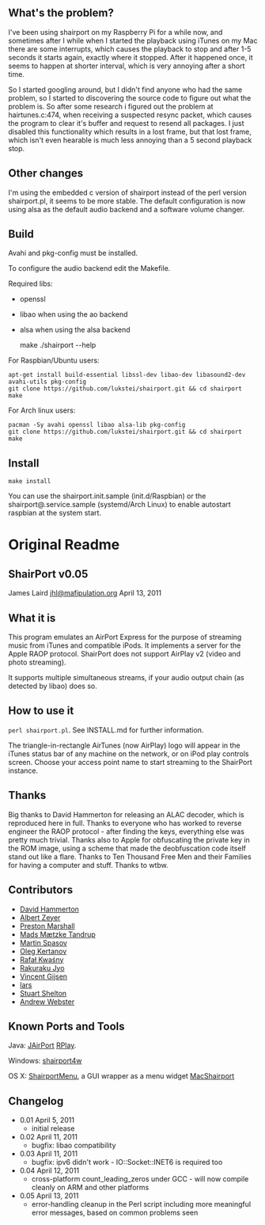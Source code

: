 What's the problem?
-----

I've been using shairport on my Raspberry Pi for a while now, and sometimes after I while when I started the playback using iTunes on my Mac there are some interrupts, which causes the playback to stop and after 1-5 seconds it starts again, exactly where it stopped. After it happened once, it seems to happen at shorter interval, which is very annoying after a short time.

So I started googling around, but I didn't find anyone who had the same problem, so I started to discovering the source code to figure out what the problem is. So after some research i figured out the problem at hairtunes.c:474, when receiving a suspected resync packet, which causes the program to clear it's buffer and request to resend all packages.
I just disabled this functionality which results in a lost frame, but that lost frame, which isn't even hearable is much less annoying than a 5 second playback stop.


Other changes
-----

I'm using the embedded c version of shairport instead of the perl version shairport.pl, it seems to be more stable.
The default configuration is now using alsa as the default audio backend and a software volume changer.

Build
-----

Avahi and pkg-config must be installed.

To configure the audio backend edit the Makefile.

Required libs: 

* openssl
* libao when using the ao backend
* alsa when using the alsa backend

    make
    ./shairport --help

For Raspbian/Ubuntu users:
    
    apt-get install build-essential libssl-dev libao-dev libasound2-dev avahi-utils pkg-config
    git clone https://github.com/lukstei/shairport.git && cd shairport
    make

For Arch linux users:
    
    pacman -Sy avahi openssl libao alsa-lib pkg-config
    git clone https://github.com/lukstei/shairport.git && cd shairport
    make

Install
-----

    make install

You can use the shairport.init.sample (init.d/Raspbian) or the shairport@.service.sample (systemd/Arch Linux) to enable autostart raspbian at the system start.


Original Readme
===============

ShairPort v0.05
-----------
James Laird <jhl@mafipulation.org>
April 13, 2011

What it is
----------
This program emulates an AirPort Express for the purpose of streaming music from iTunes and compatible iPods. It implements a server for the Apple RAOP protocol.
ShairPort does not support AirPlay v2 (video and photo streaming).

It supports multiple simultaneous streams, if your audio output chain (as detected by libao) does so.

How to use it
-------------
`perl shairport.pl`. See INSTALL.md for further information.

The triangle-in-rectangle AirTunes (now AirPlay) logo will appear in the iTunes status bar of any machine on the network, or on iPod play controls screen. Choose your access point name to start streaming to the ShairPort instance.

Thanks
------
Big thanks to David Hammerton for releasing an ALAC decoder, which is reproduced here in full.
Thanks to everyone who has worked to reverse engineer the RAOP protocol - after finding the keys, everything else was pretty much trivial.
Thanks also to Apple for obfuscating the private key in the ROM image, using a scheme that made the deobfuscation code itself stand out like a flare.
Thanks to Ten Thousand Free Men and their Families for having a computer and stuff.
Thanks to wtbw.

Contributors
------------
* [David Hammerton](http://craz.net/)
* [Albert Zeyer](http://www.az2000.de)
* [Preston Marshall](mailto:preston@synergyeoc.com)
* [Mads Mætzke Tandrup](mailto:mads@tandrup.org)
* [Martin Spasov](mailto:mspasov@gmail.com)
* [Oleg Kertanov](mailto:okertanov@gmail.com)
* [Rafał Kwaśny](mailto:mag@entropy.be)
* [Rakuraku Jyo](mailto:jyo.rakuraku@gmail.com)
* [Vincent Gijsen](mailto:vtj.gijsen@gmail.com)
* [lars](mailto:lars@namsral.com)
* [Stuart Shelton](https://blog.stuart.shelton.me/)
* [Andrew Webster](mailto:andywebs@gmail.com)

Known Ports and Tools
---------------------
Java:
    [JAirPort](https://github.com/froks/JAirPort)
    [RPlay](https://github.com/bencall/RPlay).

Windows:
    [shairport4w](http://sf.net/projects/shairport4w)

OS X:
    [ShairportMenu](https://github.com/rcarlsen/ShairPortMenu), a GUI wrapper as a menu widget
    [MacShairport](https://github.com/joshaber/MacShairport)

Changelog
---------
* 0.01  April 5, 2011
    * initial release
* 0.02  April 11, 2011
    * bugfix: libao compatibility
* 0.03  April 11, 2011
    * bugfix: ipv6 didn't work - IO::Socket::INET6 is required too
* 0.04  April 12, 2011
    * cross-platform count_leading_zeros under GCC - will now compile cleanly on ARM and other platforms
* 0.05  April 13, 2011
    * error-handling cleanup in the Perl script including more meaningful error messages, based on common problems seen

